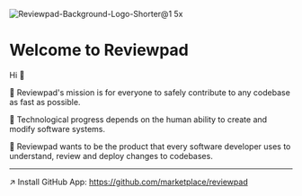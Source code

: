 ![Reviewpad-Background-Logo-Shorter@1 5x](https://user-images.githubusercontent.com/38539/186731843-16f84f3e-1dd8-42c4-a575-7b5f3d3b5a92.png)

# Welcome to Reviewpad

Hi 👋

🥅 Reviewpad's mission is for everyone to safely contribute to any codebase as fast as possible. 

🎡 Technological progress depends on the human ability to create and modify software systems. 

🚀 Reviewpad wants to be the product that every software developer uses to understand, review and deploy changes to codebases.

---

↗️  Install GitHub App: https://github.com/marketplace/reviewpad

